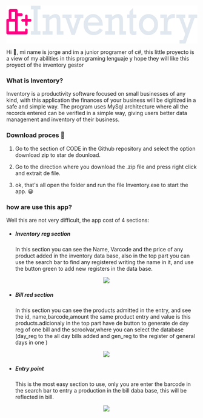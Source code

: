<div style="display:flex">
  <img margin=50px src ="Logo_Inv_alt.png " height=100/>
</div>
<p>Hi 👋, mi name is jorge and im a junior programer of c#, this little proyecto is a view of my abilities in this programing lenguaje y hope they will like this proyect of the inventory gestor</p> 
<h3>What is Inventory?</h3>
<p>Inventory is a productivity software focused on small businesses of any kind, with this application the finances of your business will be digitized in a safe and simple way. The program uses MySql architecture where all the records entered can be verified in a simple way, giving users better data management and inventory of their business.</p>
<h3>Download proces 📎</h3>
<ol>
  <li>
    <p>Go to the section of CODE in the Github repository and select the option download zip to star de dounload.</p>
  </li>
  <li>
    <p>Go to the direction where you download the .zip file and press right click and extrait de file.</p>
  </li>
  <li>
    <p>ok, that's all open the folder and run the file Inventory.exe to start the app. 😀 </p>
  </li>
</ol>
<h3>how are  use this app?</h3>
<p>Well this are not very difficult, the app cost of 4 sections:</p>
<ul>
  <li>
    <h5>Inventory reg section</h5>
    <p>In this section you can see the Name, Varcode and the price of any product added in the inventory data base, also in the top part you can use the search bar to find         any registered writing the name in it, and use the button green to add new registers in the data base.</p>
    <div align="center">
       <img src='https://i.postimg.cc/mZFp9PnB/Screenshot-2022-12-18-234708.png' at='Reg section'/>
    </div>
  </li>
  <li>
    <h5>Bill red section</h5>
    <p>In this section you can see the products admitted in the entry, and see the id, name,barcode,amount the same product entry and value is this products.adicionaly in           the top part have de button to generate de day reg of one bill and the scroolvar,where you can select the database (day_reg to the all day bills added and gen_reg           to the register of general days in one )</p>
    <div align="center">
       <img src='https://i.postimg.cc/0NVTN3Hj/Screenshot-2022-12-19-092040.png' at='bill reg section'/>
    </div>
  </li>
  <li>
    <h5>Entry point</h5>
    <p>This is the most easy section to use, only you are enter the barcode in the search bar to entry a production in the bill daba base, this will be reflected in                bill.</p>
    <div align="center">
       <img src='https://i.postimg.cc/g0pzhfDK/Screenshot-2022-12-19-091240.png' at='bill reg section'/>
    </div>
  </li>
</ul>
